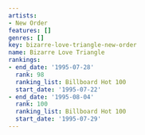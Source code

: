 ```yaml
---
artists:
- New Order
features: []
genres: []
key: bizarre-love-triangle-new-order
name: Bizarre Love Triangle
rankings:
- end_date: '1995-07-28'
  rank: 98
  ranking_list: Billboard Hot 100
  start_date: '1995-07-22'
- end_date: '1995-08-04'
  rank: 100
  ranking_list: Billboard Hot 100
  start_date: '1995-07-29'
---
```


